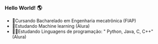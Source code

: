 ### Hello World! 🌎
 
 - 🦾Cursando Bacharelado em Engenharia mecatrônica (FIAP)
 - 🤖Estudando Machine learning (Alura)
 - 👨‍💻Estudando Linguagens de programação: " Python, Java, C, C++" (Alura)
